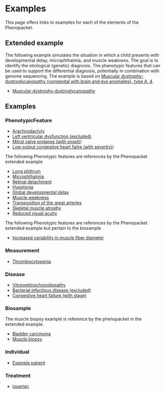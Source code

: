 # Examples

This page offers links to examples for each of the elements of the Phenopacket.


## Extended example

The following example simulates the situation in which a child presents with developmental delay, microphthalmia, and muscle weakness. The goal
is to identify the etiological (genetic) diagnosis. The phenotypic features that can be used to support the differential diagnosis, potentially in combination with genome sequencing.
The example is based on [Muscular dystrophy-dystroglycanopathy (congenital with brain and eye anomalies), type A, 4](https://omim.org/entry/253800).

* [Muscular dystrophy-dystroglycanopathy](Composition-id.treatment.1.xml.html)

## Examples 

### PhenotypicFeature


* [Arachnodactyly](Observation-id.phenotypicfeature.1.html)
* [Left ventricular dysfunction (excluded)](Observation-id.phenotypicfeature.2.html)
* [Mitral valve prolapse (with onset)](Observation-id.phenotypicfeature.3.html))
* [Low output congestive heart failre (with severity)](Observation-id.phenotypicfeature.4.html))

The following Phenotypic features are references by the Phenopacket extended example
* [Long philtrum](Observation-hp.0000343.xml.html)
* [Microphthalmia](Observation-hp.0000568.html)
* [Retinal detachment](Observation-hp.0000541.html)
* [Hypotonia](Observation-hp.0001252.html)
* [Global developmental delay](Observation-hp.0001263.html)
* [Muscle weakness](Observation-hp.0001324.html)
* [Transposition of the great arteries](Observation-hp.0001669.html)
* [Skeletal muscle atrophy](Observation-hp.0003202.html)
* [Reduced visual acuity](Observation-hp.0007663.html)

The following Phenotypic features are references by the Phenopacket extended example but pertain to the biosample
* [Increased variability in muscle fiber diameter](Observation-hp.0003557.html)


### Measurement

* [Thrombocytopenia](Observation-id.measurement.1.html)


### Disease

* [Vitreoretinochoroidopathy](Condition-id.disease.2.html)
* [Bacterial infectious disease (excluded)](Condition-id.disease.1.html)
* [Congestive heart failure (with stage)](Condition-id.disease.3.html)


### Biosample

The muscle biopsy example is reference by the phenopacket in the extended example.

* [Bladder carcinoma](Specimen-biosample.specimen.id.1.xml.html)
* [Muscle biopsy](Specimen-biosample.specimen.id.2.xml.html)

### Individual

* [Example patient](Patient-example-patient.html)

### Treatment

 * [losartan](MedicationAdministration-id.treatment.1.xml.html)



